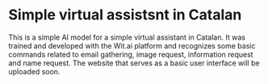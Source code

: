 # Simple virtual assistsnt in Catalan
This is a simple AI model for a simple virtual assistant in Catalan. It was trained and developed with the Wit.ai platform and recognizes some basic commands related to email gathering, image request, information request and name request.
The website that serves as a basic user interface will be uploaded soon.
